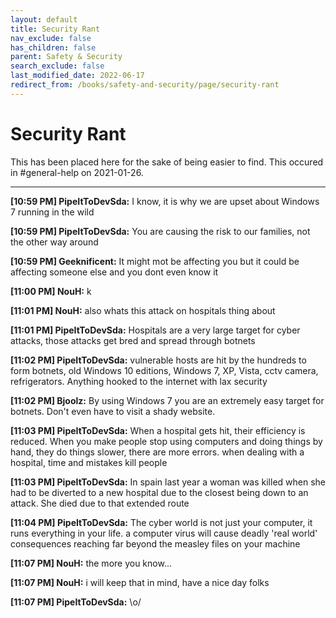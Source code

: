 ```yaml
---
layout: default
title: Security Rant
nav_exclude: false
has_children: false
parent: Safety & Security
search_exclude: false
last_modified_date: 2022-06-17
redirect_from: /books/safety-and-security/page/security-rant
---
```

# Security Rant
This has been placed here for the sake of being easier to find. This occured in #general-help on 2021-01-26.

---

**[10:59 PM] PipeItToDevSda:** I know, it is why we are upset about Windows 7 running in the wild

**[10:59 PM] PipeItToDevSda:** You are causing the risk to our families, not the other way around

**[10:59 PM] Geeknificent:** It might mot be affecting you but it could be affecting someone else and you dont even know it

**[11:00 PM] NouH:** k

**[11:01 PM] NouH:** also whats this attack on hospitals thing about

**[11:01 PM] PipeItToDevSda:** Hospitals are a very large target for cyber attacks, those attacks get bred and spread through botnets

**[11:02 PM] PipeItToDevSda:** vulnerable hosts are hit by the hundreds to form botnets, old Windows 10 editions, Windows 7, XP, Vista, cctv camera, refrigerators. Anything hooked to the internet with lax security

**[11:02 PM] Bjoolz:** By using Windows 7 you are an extremely easy target for botnets. Don't even have to visit a shady website.

**[11:03 PM] PipeItToDevSda:** When a hospital gets hit, their efficiency is reduced. When you make people stop using computers and doing things by hand, they do things slower, there are more errors. when dealing with a hospital, time and mistakes kill people

**[11:03 PM] PipeItToDevSda:** In spain last year a woman was killed when she had to be diverted to a new hospital due to the closest being down to an attack. She died due to that extended route

**[11:04 PM] PipeItToDevSda:** The cyber world is not just your computer, it runs everything in your life. a computer virus will cause deadly 'real world' consequences reaching far beyond the measley files on your machine

**[11:07 PM] NouH:** the more you know...

**[11:07 PM] NouH:** i will keep that in mind, have a nice day folks

**[11:07 PM] PipeItToDevSda:** \o/
